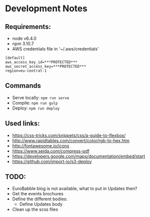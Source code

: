 Development Notes
=================

Requirements:
-------------
* node v6.4.0
* npm 3.10.7
* AWS credentials file in '~/.aws/credentials'
```
[default]
aws_access_key_id=***PROTECTED***
aws_secret_access_key=***PROTECTED***
region=eu-central-1

```

Commands
--------
* Serve locally: `npm run serve`
* Compile: `npm run gulp`
* Deploy: `npm run deploy`


Used links:
-----------
* https://css-tricks.com/snippets/css/a-guide-to-flexbox/
* http://www.rapidtables.com/convert/color/rgb-to-hex.htm
* http://fontawesome.io/icons
* https://www.sejda.com/compress-pdf
* https://developers.google.com/maps/documentation/embed/start
* https://github.com/import-io/s3-deploy


TODO:
-----
* EuroBabble blog is not available, what to put in Updates then?
* Get the events brochures
* Define the different bodies:
    * Define Updates body
* Clean up the scss files
